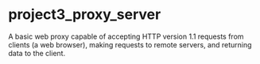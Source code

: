 project3_proxy_server
=====================

A basic web proxy capable of accepting HTTP version 1.1 requests from clients (a web browser), making requests to remote servers, and returning data to the client.